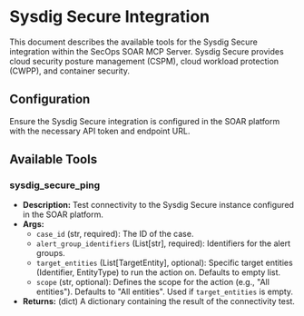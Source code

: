 # Sysdig Secure Integration

This document describes the available tools for the Sysdig Secure integration within the SecOps SOAR MCP Server. Sysdig Secure provides cloud security posture management (CSPM), cloud workload protection (CWPP), and container security.

## Configuration

Ensure the Sysdig Secure integration is configured in the SOAR platform with the necessary API token and endpoint URL.

## Available Tools

### sysdig_secure_ping
- **Description:** Test connectivity to the Sysdig Secure instance configured in the SOAR platform.
- **Args:**
    - `case_id` (str, required): The ID of the case.
    - `alert_group_identifiers` (List[str], required): Identifiers for the alert groups.
    - `target_entities` (List[TargetEntity], optional): Specific target entities (Identifier, EntityType) to run the action on. Defaults to empty list.
    - `scope` (str, optional): Defines the scope for the action (e.g., "All entities"). Defaults to "All entities". Used if `target_entities` is empty.
- **Returns:** (dict) A dictionary containing the result of the connectivity test.
